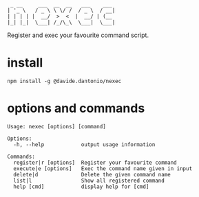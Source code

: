 ```
 _ __     ___  __  __   ___    ___
| '_ \   / _ \ \ \/ /  / _ \  / __|
| | | | |  __/  >  <  |  __/ | (__
|_| |_|  \___| /_/\_\  \___|  \___|
```
Register and exec your favourite command script.

# install

`npm install -g @davide.dantonio/nexec`

# options and commands

```
Usage: nexec [options] [command]

Options:
  -h, --help            output usage information

Commands:
  register|r [options]  Register your favourite command
  execute|e [options]   Exec the command name given in input
  delete|d              Delete the given command name
  list|l                Show all registered command
  help [cmd]            display help for [cmd]
```
